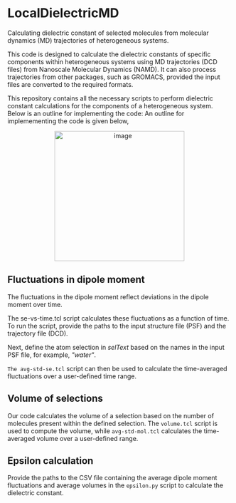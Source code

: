 # LocalDielectricMD
Calculating dielectric constant of selected molecules from molecular dynamics (MD) trajectories of heterogeneous systems.

This code is designed to calculate the dielectric constants of specific components within heterogeneous systems using MD trajectories (DCD files) from Nanoscale Molecular Dynamics (NAMD). It can also process trajectories from other packages, such as GROMACS, provided the input files are converted to the required formats.

This repository contains all the necessary scripts to perform dielectric constant calculations for the components of a heterogeneous system. Below is an outline for implementing the code:
An outline for implemementing the code is given below,
<div align="center">
<img width="292" alt="image" src="https://github.com/user-attachments/assets/7d87fb79-8d7e-4299-b9f3-c5e287560271">
</div>

<h2>Fluctuations in dipole moment</h2>
The fluctuations in the dipole moment reflect deviations in the dipole moment over time. 

The se-vs-time.tcl script calculates these fluctuations as a function of time. To run the script, provide the paths to the input structure file (PSF) and the trajectory file (DCD).

Next, define the atom selection in *selText* based on the names in the input PSF file, for example, *"water"*.

`The avg-std-se.tcl` script can then be used to calculate the time-averaged fluctuations over a user-defined time range.

<h2>Volume of selections</h2>

Our code calculates the volume of a selection based on the number of molecules present within the defined selection. The `volume.tcl` script is used to compute the volume, while `avg-std-mol.tcl` calculates the time-averaged volume over a user-defined range.

<h2>Epsilon calculation</h2>

Provide the paths to the CSV file containing the average dipole moment fluctuations and average volumes in the `epsilon.py` script to calculate the dielectric constant.




